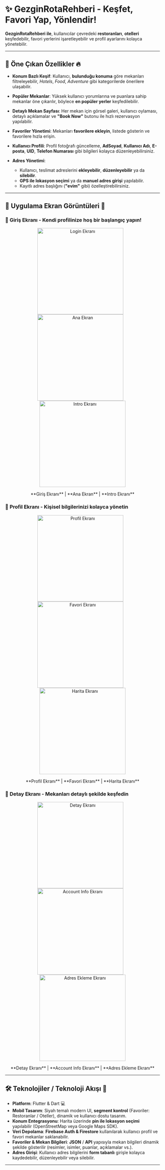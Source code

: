 # ✨ **GezginRotaRehberi** - Keşfet, Favori Yap, Yönlendir!

**GezginRotaRehberi ile**, kullanıcılar çevredeki **restoranları**, **otelleri** keşfedebilir, favori yerlerini işaretleyebilir ve profil ayarlarını kolayca yönetebilir.

---
## 🚀 **Öne Çıkan Özellikler** 🔥

- **Konum Bazlı Keşif**: Kullanıcı, **bulunduğu konuma** göre mekanları filtreleyebilir, *Hotels*, *Food*, *Adventure* gibi kategorilerde önerilere ulaşabilir.
  
- **Popüler Mekanlar**: Yüksek kullanıcı yorumlarına ve puanlara sahip mekanlar öne çıkarılır, böylece **en popüler yerler** keşfedilebilir.

- **Detaylı Mekan Sayfası**: Her mekan için görsel galeri, kullanıcı oylaması, detaylı açıklamalar ve **"Book Now"** butonu ile hızlı rezervasyon yapılabilir.

- **Favoriler Yönetimi**: Mekanları **favorilere ekleyin**, listede gösterin ve favorilere hızla erişin.

- **Kullanıcı Profili**: Profil fotoğrafı güncelleme, **AdSoyad**, **Kullanıcı Adı**, **E-posta**, **UID**, **Telefon Numarası** gibi bilgileri kolayca düzenleyebilirsiniz.

- **Adres Yönetimi**:
  - Kullanıcı, teslimat adreslerini **ekleyebilir**, **düzenleyebilir** ya da **silebilir**.
  - **GPS ile lokasyon seçimi** ya da **manuel adres girişi** yapılabilir.
  - Kayıtlı adres başlığını (**"evim"** gibi) özelleştirebilirsiniz.
  
---

## 📸 **Uygulama Ekran Görüntüleri** 🎨

### 🔐 **Giriş Ekranı** - Kendi profilinize hoş bir başlangıç yapın!
<p align="center">
  <img src="assets/screenshots/loginEkran.png" width="280" alt="Login Ekranı" style="margin-right: 15px;">
  <img src="assets/screenshots/anaEkran.png" width="280" alt="Ana Ekran" style="margin-right: 15px;">
  <img src="assets/screenshots/introEkran.png" width="280" alt="Intro Ekranı">
</p>

<p align="center">
  **Giriş Ekranı** | **Ana Ekran** | **Intro Ekranı**
</p>

### 👤 **Profil Ekranı** - Kişisel bilgilerinizi kolayca yönetin
<p align="center">
  <img src="assets/screenshots/profilEkran.png" width="280" alt="Profil Ekranı" style="margin-right: 15px;">
  <img src="assets/screenshots/favoriteEkran.png" width="280" alt="Favori Ekranı" style="margin-right: 15px;">
  <img src="assets/screenshots/haritaEkrani.png" width="280" alt="Harita Ekranı">
</p>

<p align="center">
  **Profil Ekranı** | **Favori Ekranı** | **Harita Ekranı**
</p>

### 📝 **Detay Ekranı** - Mekanları detaylı şekilde keşfedin
<p align="center">
  <img src="assets/screenshots/detayEkran.png" width="280" alt="Detay Ekranı" style="margin-right: 15px;">
  <img src="assets/screenshots/accountInfoEkran.png" width="280" alt="Account Info Ekranı" style="margin-right: 15px;">
  <img src="assets/screenshots/adresEklemeEkrani.png" width="280" alt="Adres Ekleme Ekranı">
</p>

<p align="center">
  **Detay Ekranı** | **Account Info Ekranı** | **Adres Ekleme Ekranı**
</p>

---

## 🛠️ **Teknolojiler / Teknoloji Akışı** 🔧

- **Platform**: Flutter & Dart 💻
- **Mobil Tasarım**: Siyah temalı modern UI, **segment kontrol** (Favoriler: Restoranlar / Oteller), dinamik ve kullanıcı dostu tasarım.
- **Konum Entegrasyonu**: Harita üzerinde **pin ile lokasyon seçimi** yapılabilir (OpenStreetMap veya Google Maps SDK).
- **Veri Depolama**: **Firebase Auth & Firestore** kullanılarak kullanıcı profil ve favori mekanlar saklanabilir.
- **Favoriler & Mekan Bilgileri**: **JSON** / **API** yapısıyla mekan bilgileri dinamik şekilde gösterilir (resimler, isimler, puanlar, açıklamalar vs.).
- **Adres Girişi**: Kullanıcı adres bilgilerini **form tabanlı** girişle kolayca kaydedebilir, düzenleyebilir veya silebilir.

---


